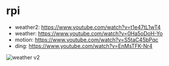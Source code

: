 # rpi

* weather2: https://www.youtube.com/watch?v=t1e47tL1wT4
* weather: https://www.youtube.com/watch?v=0Ha5oDoH-Yo
* motion: https://www.youtube.com/watch?v=S5taC45bPqc
* ding: https://www.youtube.com/watch?v=EnMsTFK-Nr4

![weather v2](/weather2/weather2.jpg)
